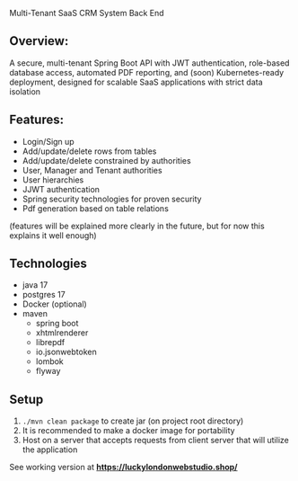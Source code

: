 Multi-Tenant SaaS CRM System Back End

Overview:
-
A secure, multi-tenant Spring Boot API with JWT authentication, role-based database access, automated PDF reporting, and (soon) Kubernetes-ready deployment, designed for scalable SaaS applications with strict data isolation

Features:
-
- Login/Sign up
- Add/update/delete rows from tables
- Add/update/delete constrained by authorities
- User, Manager and Tenant authorities
- User hierarchies
- JJWT authentication
- Spring security technologies for proven security 
- Pdf generation based on table relations


(features will be explained more clearly in the future, 
but for now this explains it well enough)

Technologies
-
- java 17
- postgres 17
- Docker (optional)
- maven
  - spring boot
  - xhtmlrenderer
  - librepdf
  - io.jsonwebtoken
  - lombok
  - flyway

Setup
-
1.  ```./mvn clean package``` to create jar (on project root directory)
2. It is recommended to make a docker image for portability
3. Host on a server that accepts requests from client server that will utilize the application

    
See working version at **https://luckylondonwebstudio.shop/**
